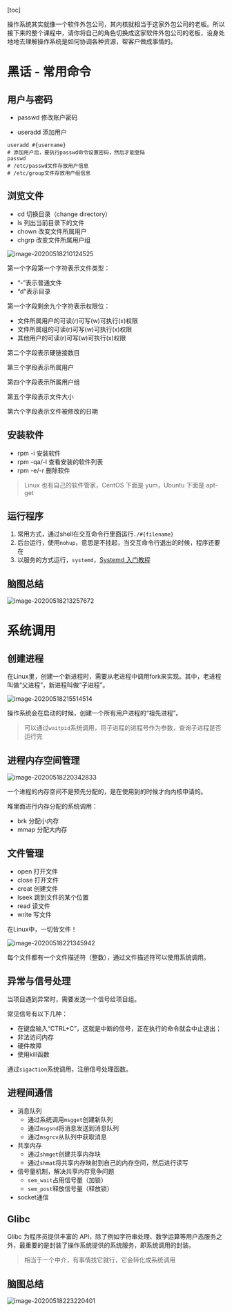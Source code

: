 

[toc]



操作系统其实就像一个软件外包公司，其内核就相当于这家外包公司的老板。所以接下来的整个课程中，请你将自己的角色切换成这家软件外包公司的老板，设身处地地去理解操作系统是如何协调各种资源，帮客户做成事情的。



# 黑话 - 常用命令



## 用户与密码

-   passwd 修改账户密码

-   useradd 添加用户

```shell
useradd #{username}
# 添加用户后，要执行passwd命令设置密码，然后才能登陆
passwd
# /etc/passwd文件存放用户信息
# /etc/group文件存放用户组信息
```



## 浏览文件

-   cd 切换目录（change directory）
-   ls 列出当前目录下的文件
-   chown 改变文件所属用户
-   chgrp 改变文件所属用户组



![image-20200518210124525](https://images-1255831004.cos.ap-guangzhou.myqcloud.com/online/image-20200518210124525.png)



第一个字段第一个字符表示文件类型：

-   “-”表示普通文件
-   “d”表示目录

第一个字段剩余九个字符表示权限位：

-   文件所属用户的可读(r)可写(w)可执行(x)权限
-   文件所属组的可读(r)可写(w)可执行(x)权限
-   其他用户的可读(r)可写(w)可执行(x)权限

第二个字段表示硬链接数目

第三个字段表示所属用户

第四个字段表示所属用户组

第五个字段表示文件大小

第六个字段表示文件被修改的日期



## 安装软件



-   rpm -i 安装软件
-   rpm -qa/-l 查看安装的软件列表
-   rpm -e/-r 删除软件



>   Linux 也有自己的软件管家，CentOS 下面是 yum，Ubuntu 下面是 apt-get



## 运行程序



1.  常用方式，通过shell在交互命令行里面运行`./#{filename}`
2.  后台运行，使用`nohup`，意思是不挂起，当交互命令行退出的时候，程序还要在
3.  以服务的方式运行，`systemd`，[Systemd 入门教程](http://www.ruanyifeng.com/blog/2016/03/systemd-tutorial-commands.html)



## 脑图总结

![image-20200518213257672](https://images-1255831004.cos.ap-guangzhou.myqcloud.com/online/image-20200518213257672.png)



# 系统调用



## 创建进程



在Linux里，创建一个新进程时，需要从老进程中调用fork来实现。其中，老进程叫做“父进程”，新进程叫做“子进程”。



![image-20200518215514514](https://images-1255831004.cos.ap-guangzhou.myqcloud.com/online/image-20200518215514514.png)



操作系统会在启动的时候，创建一个所有用户进程的“祖先进程”。

>   可以通过`waitpid`系统调用，将子进程的进程号作为参数，查询子进程是否运行完



## 进程内存空间管理



![image-20200518220342833](https://images-1255831004.cos.ap-guangzhou.myqcloud.com/online/image-20200518220342833.png)



一个进程的内存空间不是预先分配的，是在使用到的时候才向内核申请的。



堆里面进行内存分配的系统调用：

-   brk 分配小内存
-   mmap 分配大内存



## 文件管理



-   open 打开文件
-   close 打开文件
-   creat 创建文件
-   lseek 跳到文件的某个位置
-   read 读文件
-   write 写文件



在Linux中，一切皆文件！



![image-20200518221345942](https://images-1255831004.cos.ap-guangzhou.myqcloud.com/online/image-20200518221345942.png)



每个文件都有一个文件描述符（整数），通过文件描述符可以使用系统调用。



## 异常与信号处理



当项目遇到异常时，需要发送一个信号给项目组。



常见信号有以下几种：

-   在键盘输入“CTRL+C”，这就是中断的信号，正在执行的命令就会中止退出；
-   非法访问内存
-   硬件故障
-   使用kill函数



通过`sigaction`系统调用，注册信号处理函数。



## 进程间通信



-   消息队列
    -   通过系统调用`msgget`创建新队列
    -   通过`msgsnd`将消息发送到消息队列
    -   通过`msgrcv`从队列中获取消息
-   共享内存
    -   通过`shmget`创建共享内存块
    -   通过`shmat`将共享内存映射到自己的内存空间，然后进行读写
-   信号量机制，解决共享内存竞争问题
    -   `sem_wait`占用信号量（加锁）
    -   `sem_post`释放信号量（释放锁）
-   socket通信



## Glibc



Glibc 为程序员提供丰富的 API，除了例如字符串处理、数学运算等用户态服务之外，最重要的是封装了操作系统提供的系统服务，即系统调用的封装。

>   相当于一个中介，有事情找它就行，它会转化成系统调用



## 脑图总结

![image-20200518223220401](https://images-1255831004.cos.ap-guangzhou.myqcloud.com/online/image-20200518223220401.png)